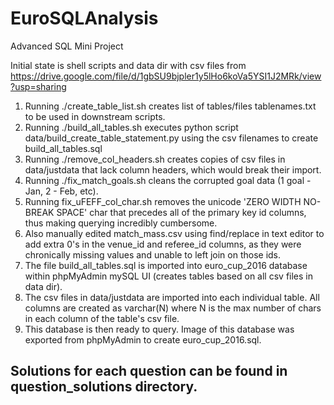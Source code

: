 # EuroSQLAnalysis
Advanced SQL Mini Project

Initial state is shell scripts and data dir with csv files from https://drive.google.com/file/d/1gbSU9bjpler1y5lHo6koVa5YSI1J2MRk/view?usp=sharing

1. Running ./create_table_list.sh creates list of tables/files tablenames.txt to be used in downstream scripts.
2. Running ./build_all_tables.sh executes python script data/build_create_table_statement.py using the csv filenames to create build_all_tables.sql
3. Running ./remove_col_headers.sh creates copies of csv files in data/justdata that lack column headers, which would break their import.
4. Running ./fix_match_goals.sh cleans the corrupted goal data (1 goal - Jan, 2 - Feb, etc).  
5. Running fix_uFEFF_col_char.sh  removes the unicode 'ZERO WIDTH NO-BREAK SPACE' char that precedes all of the primary key id columns, thus making querying incredibly cumbersome.  
6. Also manually edited match_mass.csv using find/replace in text editor
to add extra 0's in the venue_id and referee_id columns, as they were chronically missing values and unable to left join on those ids.
7. The file build_all_tables.sql is imported into euro_cup_2016 database within phpMyAdmin mySQL UI (creates tables based on all csv files in data dir).
8. The csv files in data/justdata are imported into each individual table. All columns are created as varchar(N) where N is the max number of chars in each column of the table's csv file.
9. This database is then ready to query.  Image of this database was exported from phpMyAdmin to create euro_cup_2016.sql.  

## Solutions for each question can be found in question_solutions directory.
